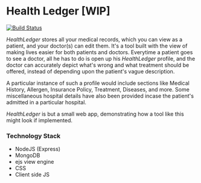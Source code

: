 # Health Ledger [WIP]

[![Build Status](https://travis-ci.org/anaskhan96/HealthLedger.svg?branch=master)](https://travis-ci.org/anaskhan96/HealthLedger)

*HealthLedger* stores all your medical records, which you can view as a patient, and your doctor(s) can edit them. It's a tool built with the view of making lives easier for both patients and doctors. Everytime a patient goes to see a doctor, all he has to do is open up his *HealthLedger* profile, and the doctor can accurately depict what's wrong and what treatment should be offered, instead of depending upon the patient's vague description.

A particular instance of such a profile would include sections like Medical History, Allergen, Insurance Policy, Treatment, Diseases, and more. Some miscellaneous hospital details have also been provided incase the patient's admitted in a particular hospital.

*HealthLedger* is but a small web app, demonstrating how a tool like this might look if implemented.

### Technology Stack
* NodeJS (Express)
* MongoDB
* ejs view engine
* CSS
* Client side JS
